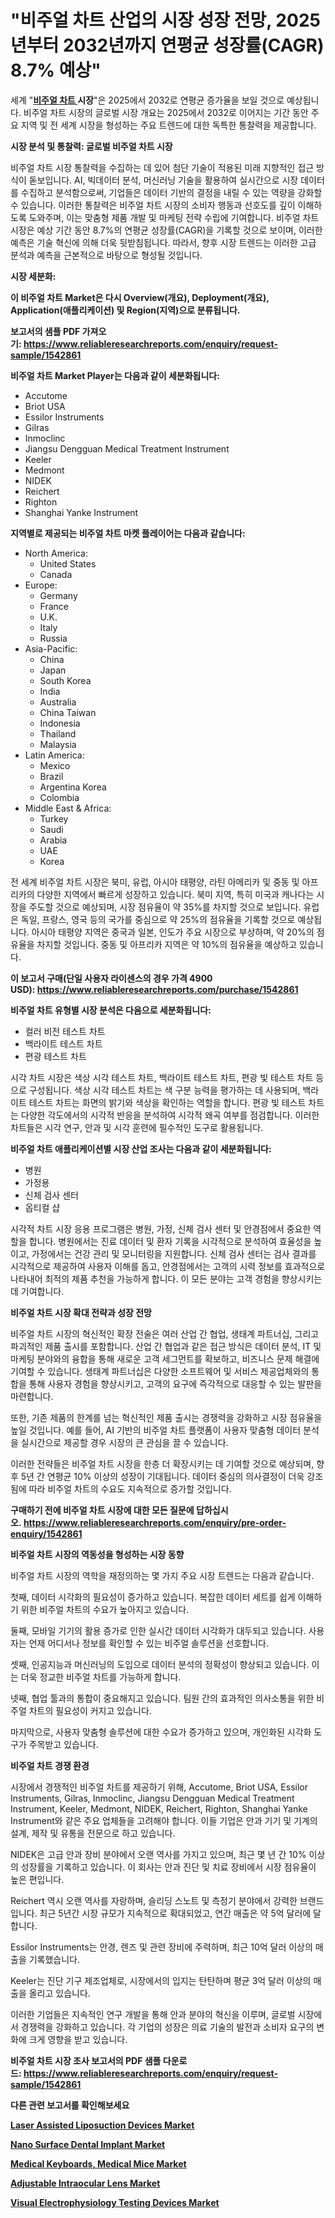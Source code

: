 <p><h1>"비주얼 차트 산업의 시장 성장 전망, 2025년부터 2032년까지 연평균 성장률(CAGR) 8.7% 예상"</h1></p><p>세계 "<strong><a href="https://www.reliableresearchreports.com/visual-chart-r1542861?utm_campaign=105&utm_medium=8&utm_source=Github&utm_content=ia&utm_term=20032025&utm_id=visual-chart">비주얼 차트&nbsp;</a></strong><strong>시장</strong>"은 2025에서 2032로 연평균 증가율을 보일 것으로 예상됩니다. 비주얼 차트 시장의 글로벌 시장 개요는 2025에서 2032로 이어지는 기간 동안 주요 지역 및 전 세계 시장을 형성하는 주요 트렌드에 대한 독특한 통찰력을 제공합니다.</p>
<p><strong>시장 분석 및 통찰력: 글로벌 비주얼 차트 시장</strong></p>
<p><p>비주얼 차트 시장 통찰력을 수집하는 데 있어 첨단 기술이 적용된 미래 지향적인 접근 방식이 돋보입니다. AI, 빅데이터 분석, 머신러닝 기술을 활용하여 실시간으로 시장 데이터를 수집하고 분석함으로써, 기업들은 데이터 기반의 결정을 내릴 수 있는 역량을 강화할 수 있습니다. 이러한 통찰력은 비주얼 차트 시장의 소비자 행동과 선호도를 깊이 이해하도록 도와주며, 이는 맞춤형 제품 개발 및 마케팅 전략 수립에 기여합니다. 비주얼 차트 시장은 예상 기간 동안 8.7%의 연평균 성장률(CAGR)을 기록할 것으로 보이며, 이러한 예측은 기술 혁신에 의해 더욱 뒷받침됩니다. 따라서, 향후 시장 트렌드는 이러한 고급 분석과 예측을 근본적으로 바탕으로 형성될 것입니다.</p><a href="%7CAUTHORITHY_DOMAIN_URL%7C?utm_campaign=105&utm_medium=8&utm_source=Github&utm_content=ia&utm_term=20032025&utm_id=visual-chart"></a></p>
<p><strong>시장 세분화:</strong></p>
<p><strong>이 비주얼 차트 Market은 다시 Overview(개요), Deployment(개요), Application(애플리케이션) 및 Region(지역)으로 분류됩니다.</strong></p>
<p><strong>보고서의 샘플 PDF 가져오기:&nbsp;<a href="https://www.reliableresearchreports.com/enquiry/request-sample/1542861?utm_campaign=105&utm_medium=8&utm_source=Github&utm_content=ia&utm_term=20032025&utm_id=visual-chart">https://www.reliableresearchreports.com/enquiry/request-sample/1542861</a></strong><strong></strong></p>
<p><strong>비주얼 차트 Market Player는 다음과 같이 세분화됩니다:</strong></p>
<p><ul><li>Accutome</li><li>Briot USA</li><li>Essilor Instruments</li><li>Gilras</li><li>Inmoclinc</li><li>Jiangsu Dengguan Medical Treatment Instrument</li><li>Keeler</li><li>Medmont</li><li>NIDEK</li><li>Reichert</li><li>Righton</li><li>Shanghai Yanke Instrument</li></ul></p>
<p><strong>지역별로 제공되는 비주얼 차트 마켓 플레이어는 다음과 같습니다:</strong></p>
<p><ul>
    <li>
        North America:
        <ul>
            <li>United States</li>
            <li>Canada</li>
        </ul>
    </li>
    <li>
        Europe:
        <ul>
            <li>Germany</li>
            <li>France</li>
            <li>U.K.</li>
            <li>Italy</li>
            <li>Russia</li>
        </ul>
    </li>
    <li>
        Asia-Pacific:
        <ul>
            <li>China</li>
            <li>Japan</li>
            <li>South Korea</li>
            <li>India</li>
            <li>Australia</li>
            <li>China Taiwan</li>
            <li>Indonesia</li>
            <li>Thailand</li>
            <li>Malaysia</li>
        </ul>
    </li>
    <li>
        Latin America:
        <ul>
            <li>Mexico</li>
            <li>Brazil</li>
            <li>Argentina Korea</li>
            <li>Colombia</li>
        </ul>
    </li>
    <li>
        Middle East & Africa:
        <ul>
            <li>Turkey</li>
            <li>Saudi</li>
            <li>Arabia</li>
            <li>UAE</li>
            <li>Korea</li>
        </ul>
    </li>
    </ul></p>
<p><p>전 세계 비주얼 차트 시장은 북미, 유럽, 아시아 태평양, 라틴 아메리카 및 중동 및 아프리카의 다양한 지역에서 빠르게 성장하고 있습니다. 북미 지역, 특히 미국과 캐나다는 시장을 주도할 것으로 예상되며, 시장 점유율이 약 35%를 차지할 것으로 보입니다. 유럽은 독일, 프랑스, 영국 등의 국가를 중심으로 약 25%의 점유율을 기록할 것으로 예상됩니다. 아시아 태평양 지역은 중국과 일본, 인도가 주요 시장으로 부상하며, 약 20%의 점유율을 차지할 것입니다. 중동 및 아프리카 지역은 약 10%의 점유율을 예상하고 있습니다.</p></p>
<p><strong>이 보고서 구매(단일 사용자 라이센스의 경우 가격 4900 USD):&nbsp;<a href="https://www.reliableresearchreports.com/purchase/1542861?utm_campaign=105&utm_medium=8&utm_source=Github&utm_content=ia&utm_term=20032025&utm_id=visual-chart">https://www.reliableresearchreports.com/purchase/1542861</a></strong></p>
<p><strong>비주얼 차트 유형별 시장 분석은 다음으로 세분화됩니다:</strong></p>
<p><ul><li>컬러 비전 테스트 차트</li><li>백라이트 테스트 차트</li><li>편광 테스트 차트</li></ul></p>
<p><p>시각 차트 시장은 색상 시각 테스트 차트, 백라이트 테스트 차트, 편광 빛 테스트 차트 등으로 구성됩니다. 색상 시각 테스트 차트는 색 구분 능력을 평가하는 데 사용되며, 백라이트 테스트 차트는 화면의 밝기와 색상을 확인하는 역할을 합니다. 편광 빛 테스트 차트는 다양한 각도에서의 시각적 반응을 분석하여 시각적 왜곡 여부를 점검합니다. 이러한 차트들은 시각 연구, 안과 및 시각 훈련에 필수적인 도구로 활용됩니다.</p></p>
<p><strong>비주얼 차트 애플리케이션별 시장 산업 조사는 다음과 같이 세분화됩니다:</strong></p>
<p><ul><li>병원</li><li>가정용</li><li>신체 검사 센터</li><li>옵티컬 샵</li></ul></p>
<p><p>시각적 차트 시장 응용 프로그램은 병원, 가정, 신체 검사 센터 및 안경점에서 중요한 역할을 합니다. 병원에서는 진료 데이터 및 환자 기록을 시각적으로 분석하여 효율성을 높이고, 가정에서는 건강 관리 및 모니터링을 지원합니다. 신체 검사 센터는 검사 결과를 시각적으로 제공하여 사용자 이해를 돕고, 안경점에서는 고객의 시력 정보를 효과적으로 나타내어 최적의 제품 추천을 가능하게 합니다. 이 모든 분야는 고객 경험을 향상시키는 데 기여합니다.</p></p>
<p><strong>비주얼 차트 시장 확대 전략과 성장 전망</strong></p>
<p><p>비주얼 차트 시장의 혁신적인 확장 전술은 여러 산업 간 협업, 생태계 파트너십, 그리고 파괴적인 제품 출시를 포함합니다. 산업 간 협업과 같은 접근 방식은 데이터 분석, IT 및 마케팅 분야와의 융합을 통해 새로운 고객 세그먼트를 확보하고, 비즈니스 문제 해결에 기여할 수 있습니다. 생태계 파트너십은 다양한 소프트웨어 및 서비스 제공업체와의 통합을 통해 사용자 경험을 향상시키고, 고객의 요구에 즉각적으로 대응할 수 있는 발판을 마련합니다. </p><p>또한, 기존 제품의 한계를 넘는 혁신적인 제품 출시는 경쟁력을 강화하고 시장 점유율을 높일 것입니다. 예를 들어, AI 기반의 비주얼 차트 플랫폼이 사용자 맞춤형 데이터 분석을 실시간으로 제공할 경우 시장의 큰 관심을 끌 수 있습니다. </p><p>이러한 전략들은 비주얼 차트 시장을 한층 더 확장시키는 데 기여할 것으로 예상되며, 향후 5년 간 연평균 10% 이상의 성장이 기대됩니다. 데이터 중심의 의사결정이 더욱 강조됨에 따라 비주얼 차트의 수요도 지속적으로 증가할 것입니다.</p></p>
<p><strong>구매하기 전에 비주얼 차트 시장에 대한 모든 질문에 답하십시오.&nbsp;<a href="https://www.reliableresearchreports.com/enquiry/pre-order-enquiry/1542861?utm_campaign=105&utm_medium=8&utm_source=Github&utm_content=ia&utm_term=20032025&utm_id=visual-chart">https://www.reliableresearchreports.com/enquiry/pre-order-enquiry/1542861</a></strong><strong></strong></p>
<p><strong>비주얼 차트 시장의 역동성을 형성하는 시장 동향</strong></p>
<p><p>비주얼 차트 시장의 역학을 재정의하는 몇 가지 주요 시장 트렌드는 다음과 같습니다. </p><p>첫째, 데이터 시각화의 필요성이 증가하고 있습니다. 복잡한 데이터 세트를 쉽게 이해하기 위한 비주얼 차트의 수요가 높아지고 있습니다. </p><p>둘째, 모바일 기기의 활용 증가로 인한 실시간 데이터 시각화가 대두되고 있습니다. 사용자는 언제 어디서나 정보를 확인할 수 있는 비주얼 솔루션을 선호합니다. </p><p>셋째, 인공지능과 머신러닝의 도입으로 데이터 분석의 정확성이 향상되고 있습니다. 이는 더욱 정교한 비주얼 차트를 가능하게 합니다. </p><p>넷째, 협업 툴과의 통합이 중요해지고 있습니다. 팀원 간의 효과적인 의사소통을 위한 비주얼 차트의 필요성이 커지고 있습니다. </p><p>마지막으로, 사용자 맞춤형 솔루션에 대한 수요가 증가하고 있으며, 개인화된 시각화 도구가 주목받고 있습니다.</p></p>
<p><strong>비주얼 차트 경쟁 환경</strong></p>
<p><p>시장에서 경쟁적인 비주얼 차트를 제공하기 위해, Accutome, Briot USA, Essilor Instruments, Gilras, Inmoclinc, Jiangsu Dengguan Medical Treatment Instrument, Keeler, Medmont, NIDEK, Reichert, Righton, Shanghai Yanke Instrument와 같은 주요 업체들을 고려해야 합니다. 이들 기업은 안과 기기 및 기계의 설계, 제작 및 유통을 전문으로 하고 있습니다.</p><p>NIDEK은 고급 안과 장비 분야에서 오랜 역사를 가지고 있으며, 최근 몇 년 간 10% 이상의 성장률을 기록하고 있습니다. 이 회사는 안과 진단 및 치료 장비에서 시장 점유율이 높은 편입니다. </p><p>Reichert 역시 오랜 역사를 자랑하며, 슬리딩 스노트 및 측정기 분야에서 강력한 브랜드입니다. 최근 5년간 시장 규모가 지속적으로 확대되었고, 연간 매출은 약 5억 달러에 달합니다.</p><p>Essilor Instruments는 안경, 렌즈 및 관련 장비에 주력하며, 최근 10억 달러 이상의 매출을 기록했습니다. </p><p>Keeler는 진단 기구 제조업체로, 시장에서의 입지는 탄탄하며 평균 3억 달러 이상의 매출을 올리고 있습니다. </p><p>이러한 기업들은 지속적인 연구 개발을 통해 안과 분야의 혁신을 이루며, 글로벌 시장에서 경쟁력을 강화하고 있습니다. 각 기업의 성장은 의료 기술의 발전과 소비자 요구의 변화에 크게 영향을 받고 있습니다.</p></p>
<p><strong>비주얼 차트 시장 조사 보고서의 PDF 샘플 다운로드:&nbsp;<a href="https://www.reliableresearchreports.com/enquiry/request-sample/1542861?utm_campaign=105&utm_medium=8&utm_source=Github&utm_content=ia&utm_term=20032025&utm_id=visual-chart">https://www.reliableresearchreports.com/enquiry/request-sample/1542861</a></strong></p>
<p><strong></strong></p>
<p><strong></strong></p>
<p><strong></strong></p>
<p><strong></strong></p>
<p><strong>다른 관련 보고서를 확인해보세요</strong></p>
<p><strong><p><a href="https://github.com/uldularido/Market-Research-Report-List-1/blob/main/laser-assisted-liposuction-devices-market.md?utm_campaign=105&utm_medium=8&utm_source=Github&utm_content=ia&utm_term=20032025&utm_id=visual-chart">Laser Assisted Liposuction Devices Market</a></p><p><a href="https://github.com/decockogbaro25/Market-Research-Report-List-1/blob/main/nano-surface-dental-implant-market.md?utm_campaign=105&utm_medium=8&utm_source=Github&utm_content=ia&utm_term=20032025&utm_id=visual-chart">Nano Surface Dental Implant Market</a></p><p><a href="https://github.com/ghaligopezf5/Market-Research-Report-List-1/blob/main/medical-keyboards-medical-mice-market.md?utm_campaign=105&utm_medium=8&utm_source=Github&utm_content=ia&utm_term=20032025&utm_id=visual-chart">Medical Keyboards, Medical Mice Market</a></p><p><a href="https://github.com/panciujoslin3/Market-Research-Report-List-1/blob/main/adjustable-intraocular-lens-market.md?utm_campaign=105&utm_medium=8&utm_source=Github&utm_content=ia&utm_term=20032025&utm_id=visual-chart">Adjustable Intraocular Lens Market</a></p><p><a href="https://github.com/drielvinki/Market-Research-Report-List-1/blob/main/visual-electrophysiology-testing-devices-market.md?utm_campaign=105&utm_medium=8&utm_source=Github&utm_content=ia&utm_term=20032025&utm_id=visual-chart">Visual Electrophysiology Testing Devices Market</a></p></strong></p>
